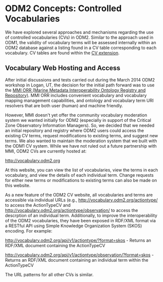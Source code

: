 ODM2 Concepts: Controlled Vocabularies
============================
We have explored several approaches and mechanisms regarding the use of controlled vocabularies (CVs) in ODM2. Similar to the approach used in ODM1, the validity of vocabulary terms will be assessed internally within an ODM2 database against a listing found in a CV table corresponding to each vocabulary. CV tables are found within the [CV extension](http://uchic.github.io/ODM2/schemas/ODM2_Current/diagrams/ODM2CV.html).

## Vocabulary Web Hosting and Access ##

After initial discussions and tests carried out during the March 2014 ODM2 workshop in Logan, UT, the decision for the initial path forward was to use the [MMI ORR (Marine Metadata Interoperability Ontology Registry and Repository)](http://mmisw.org/). MMI ORR includes convenient vocabulary and vocabulary mapping management capabilities, and ontology and vocabulary term URI resolvers that are both user (human) and machine friendly. 

However, MMI doesn't yet offer the community vocabulary moderation system we wanted initially for ODM2 (especially in support of the Critical Zone Observatory Information Managers). So, we decided that we needed an initial repository and registry where ODM2 users could access the existing CV terms, request modifications to existing terms, and suggest new terms. We also wanted to maintain the moderation system that we built with the ODM1 CV system. While we have not ruled out a future partnership with MMI, ODM2 CVs are currently hosted at:

http://vocabulary.odm2.org

At this website, you can view the list of vocabularies, view the terms in each vocabulary, and view the details of each individual term. Change requests for either new terms or modifications to existing terms can also be made on this website.

As a new feature of the ODM2 CV website, all vocabularies and terms are accessible via individual URLs (e.g., http://vocabulary.odm2.org/actiontype/ to access the ActionTypeCV and http://vocabulary.odm2.org/actiontype/observation/ to access the descrption of an individual term. Additionally, to improve the interoperability of the ODM2 vocabularies, they have been exposed in RDF/XML format via a RESTful API using Simple Knowledge Organization System (SKOS) encoding. For example:

http://vocabulary.odm2.org/api/v1/actiontype/?format=skos - Returns an RDF/XML document containing the ActionTypeCV

http://vocabulary.odm2.org/api/v1/actiontype/observation/?format=skos - Returns an RDF/XML document containing an individual term within the ActionTypeCV

The URL patterns for all other CVs is similar.